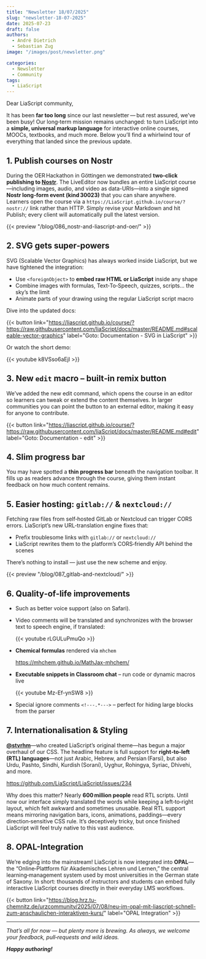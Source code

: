 ```yaml
---
title: "Newsletter 18/07/2025"
slug: "newsletter-18-07-2025"
date: 2025-07-23
draft: false
authors:
  - André Dietrich
  - Sebastian Zug
image: "/images/post/newsletter.png"

categories:
  - Newsletter
  - Community
tags:
  - LiaScript
---
```


Dear LiaScript community,

It has been __far too long__ since our last newsletter — but rest assured, we’ve been busy!
Our long‑term mission remains unchanged: to turn LiaScript into a __simple, universal markup language__ for interactive online courses, MOOCs, textbooks, and much more.
Below you’ll find a whirlwind tour of everything that landed since the previous update.

## 1. Publish courses on Nostr

During the OER Hackathon in Göttingen we demonstrated __two‑click publishing to [Nostr](https://en.wikipedia.org/wiki/Nostr)__.
The LiveEditor now bundles an entire LiaScript course—including images, audio, and video as data-URIs—into a single signed __Nostr long‑form event (kind 30023)__ that you can share anywhere.
Learners open the course via a `https://LiaScript.github.io/course/?nostr://` link rather than HTTP.
Simply revise your Markdown and hit Publish; every client will automatically pull the latest version.

{{< preview "/blog/086_nostr-and-liascript-and-oer/" >}}

## 2. SVG gets super‑powers

SVG (Scalable Vector Graphics) has always worked inside LiaScript, but we have tightened the integration:

- Use `<foreignObject>` to __embed raw HTML or LiaScript__ inside any shape
- Combine images with formulas, Text‑To‑Speech, quizzes, scripts… the sky’s the limit
- Animate parts of your drawing using the regular LiaScript script macro

Dive into the updated docs:

{{< button link="https://liascript.github.io/course/?https://raw.githubusercontent.com/liaScript/docs/master/README.md#scaleable-vector-graphics" label="Goto: Documentation - SVG in LiaScript" >}}

Or watch the short demo:

{{< youtube k8VSso6aEjI >}}


## 3. New `edit` macro – built‑in remix button

We’ve added the new edit command, which opens the course in an editor so learners can tweak or extend the content themselves.
In larger communities you can point the button to an external editor, making it easy for anyone to contribute.

{{< button link="https://liascript.github.io/course/?https://raw.githubusercontent.com/liaScript/docs/master/README.md#edit" label="Goto: Documentation - edit" >}}

## 4. Slim progress bar

You may have spotted a __thin progress bar__ beneath the navigation toolbar.
It fills up as readers advance through the course, giving them instant feedback on how much content remains.

## 5. Easier hosting: `gitlab://` & `nextcloud://`

Fetching raw files from self‑hosted GitLab or Nextcloud can trigger CORS errors.
LiaScript’s new URL‑translation engine fixes that:

- Prefix troublesome links with `gitlab://` or `nextcloud://`
- LiaScript rewrites them to the platform’s CORS‑friendly API behind the scenes

There’s nothing to install — just use the new scheme and enjoy.

{{< preview "/blog/087_gitlab-and-nextcloud/" >}}

## 6. Quality‑of‑life improvements

- Such as better voice support (also on Safari).

- Video comments will be translated and synchronizes with the browser text to speech engine, if translated:

  {{< youtube rLGULuPmuQo >}}

- __Chemical formulas__ rendered via `mhchem`

  https://mhchem.github.io/MathJax-mhchem/

- __Executable snippets in Classroom chat__ – run code or dynamic macros live

  {{< youtube Mz-Ef-ynSW8 >}}

- Special ignore comments `<!---.*--->` – perfect for hiding large blocks
from the parser

## 7. Internationalisation & Styling

[**@stvrhm**](https://github.com/stvrhm)—who created LiaScript’s original theme—has begun a major overhaul of our CSS.
The headline feature is full support for **right‑to‑left (RTL) languages**—not just Arabic, Hebrew, and Persian (Farsi), but also Urdu, Pashto, Sindhi, Kurdish (Sorani), Uyghur, Rohingya, Syriac, Dhivehi, and more.

https://github.com/LiaScript/LiaScript/issues/234

Why does this matter?
Nearly **600 million people** read RTL scripts.
Until now our interface simply translated the words while keeping a left‑to‑right layout, which felt awkward and sometimes unusable.
Real RTL support means mirroring navigation bars, icons, animations, paddings—every direction‑sensitive CSS rule.
It’s deceptively tricky, but once finished LiaScript will feel truly native to this vast audience.

## 8. OPAL-Integration

We’re edging into the mainstream! LiaScript is now integrated into __OPAL__—the “Online‑Plattform für Akademisches Lehren und Lernen,” the central learning‑management system used by most universities in the German state of Saxony.
In short: thousands of instructors and students can embed fully interactive LiaScript courses directly in their everyday LMS workflows.

{{< button link="https://blog.hrz.tu-chemnitz.de/urzcommunity/2025/07/08/neu-im-opal-mit-liascript-schnell-zum-anschaulichen-interaktiven-kurs/" label="OPAL Integration" >}}

---

_That’s all for now — but plenty more is brewing._
_As always, we welcome your feedback, pull‑requests and wild ideas._

___Happy authoring!___